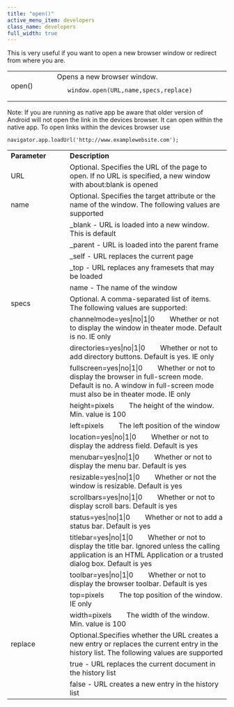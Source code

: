 ```yaml
---
title: "open()"
active_menu_item: developers
class_name: developers
full_width: true
---
```



This is very useful if you want to open a new browser window or redirect from where you are.

<table>
<tr>
<td width="142">
open()

</td>
<td width="15">
</td>
<td width="723">
Opens a new browser window.

       window.open(URL,name,specs,replace)
      

</td>
</tr>
</table>
Note: If you are running as native app be aware that older version of Android will not open the link in the devices browser. It can open within the native app. To open links within the devices browser use

    navigator.app.loadUrl('http://www.examplewebsite.com');
   

<table>
<tr>
<td width="142">
  <strong>Parameter</strong>

</td>
<td width="15">
</td>
<td width="723">
  <strong>Description</strong>

</td>
</tr>
<tr>
<td width="142">
URL

</td>
<td width="15">
</td>
<td width="723">
Optional. Specifies the URL of the page to open. If no URL is specified, a new window with about:blank is opened

</td>
</tr>
<tr>
<td width="142">
name

</td>
<td width="15">
</td>
<td width="723">
Optional. Specifies the target attribute or the name of the window. The following values are supported

</td>
</tr>
<tr>
<td width="142">
</td>
<td width="15">
</td>
<td width="723">
_blank - URL is loaded into a new window. This is default

</td>
</tr>
<tr>
<td width="142">
</td>
<td width="15">
</td>
<td width="723">
_parent - URL is loaded into the parent frame

</td>
</tr>
<tr>
<td width="142">
</td>
<td width="15">
</td>
<td width="723">
_self - URL replaces the current page

</td>
</tr>
<tr>
<td width="142">
</td>
<td width="15">
</td>
<td width="723">
_top - URL replaces any framesets that may be loaded

</td>
</tr>
<tr>
<td width="142">
</td>
<td width="15">
</td>
<td width="723">
name - The name of the window

</td>
</tr>
<tr>
<td width="142">
specs

</td>
<td width="15">
</td>
<td width="723">
Optional. A comma-separated list of items. The following values are supported:

</td>
</tr>
<tr>
<td width="142">
</td>
<td width="15">
</td>
<td width="723">
channelmode=yes|no|1|0        Whether or not to display the window in theater mode. Default is no. IE only

</td>
</tr>
<tr>
<td width="142">
</td>
<td width="15">
</td>
<td width="723">
directories=yes|no|1|0        Whether or not to add directory buttons. Default is yes. IE only

</td>
</tr>
<tr>
<td width="142">
</td>
<td width="15">
</td>
<td width="723">
fullscreen=yes|no|1|0        Whether or not to display the browser in full-screen mode. Default is no. A window in full-screen mode must also be in theater mode. IE only

</td>
</tr>
<tr>
<td width="142">
</td>
<td width="15">
</td>
<td width="723">
height=pixels        The height of the window. Min. value is 100

</td>
</tr>
<tr>
<td width="142">
</td>
<td width="15">
</td>
<td width="723">
left=pixels        The left position of the window

</td>
</tr>
<tr>
<td width="142">
</td>
<td width="15">
</td>
<td width="723">
location=yes|no|1|0        Whether or not to display the address field. Default is yes

</td>
</tr>
<tr>
<td width="142">
</td>
<td width="15">
</td>
<td width="723">
menubar=yes|no|1|0        Whether or not to display the menu bar. Default is yes

</td>
</tr>
<tr>
<td width="142">
</td>
<td width="15">
</td>
<td width="723">
resizable=yes|no|1|0        Whether or not the window is resizable. Default is yes

</td>
</tr>
<tr>
<td width="142">
</td>
<td width="15">
</td>
<td width="723">
scrollbars=yes|no|1|0        Whether or not to display scroll bars. Default is yes

</td>
</tr>
<tr>
<td width="142">
</td>
<td width="15">
</td>
<td width="723">
status=yes|no|1|0        Whether or not to add a status bar. Default is yes

</td>
</tr>
<tr>
<td width="142">
</td>
<td width="15">
</td>
<td width="723">
titlebar=yes|no|1|0        Whether or not to display the title bar. Ignored unless the calling application is an HTML Application or a trusted dialog box. Default is yes

</td>
</tr>
<tr>
<td width="142">
</td>
<td width="15">
</td>
<td width="723">
toolbar=yes|no|1|0        Whether or not to display the browser toolbar. Default is yes

</td>
</tr>
<tr>
<td width="142">
</td>
<td width="15">
</td>
<td width="723">
top=pixels        The top position of the window. IE only

</td>
</tr>
<tr>
<td width="142">
</td>
<td width="15">
</td>
<td width="723">
width=pixels        The width of the window. Min. value is 100

</td>
</tr>
<tr>
<td width="142">
replace

</td>
<td width="15">
</td>
<td width="723">
Optional.Specifies whether the URL creates a new entry or replaces the current entry in the history list. The following values are supported

</td>
</tr>
<tr>
<td width="142">
</td>
<td width="15">
</td>
<td width="723">
true - URL replaces the current document in the history list

</td>
</tr>
<tr>
<td width="142">
</td>
<td width="15">
</td>
<td width="723">
false - URL creates a new entry in the history list

</td>
</tr>
</table>
